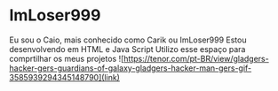 # ImLoser999
Eu sou o Caio, mais conhecido como Carik ou ImLoser999
Estou desenvolvendo em HTML e Java Script
Utilizo esse espaço para comprtilhar os meus projetos
![https://tenor.com/pt-BR/view/gladgers-hacker-gers-guardians-of-galaxy-gladgers-hacker-man-gers-gif-3585939294345148790](link)
